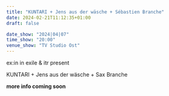 ```yaml
---
title: "KUNTARI + Jens aus der wäsche + Sébastien Branche"
date: 2024-02-21T11:12:35+01:00
draft: false

date_show: "2024|04|07"
time_show: "20:00"
venue_show: "TV Studio Ost"
---
```


ex:in in exile & itr present

KUNTARI + Jens aus der wäsche + Sax Branche

**more info coming soon**

<!-- ![KUNTARI + Jens Ausderwäsche + Sébastien Branche](../../posters/2024-04-07.jpg) -->
